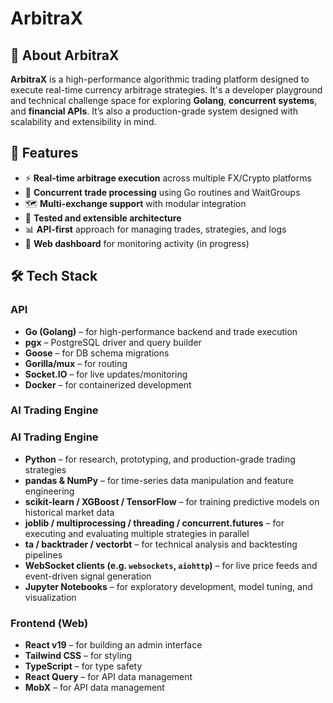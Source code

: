 # ArbitraX

## 🧠 About ArbitraX

**ArbitraX** is a high-performance algorithmic trading platform designed to execute real-time currency arbitrage strategies. It's a developer playground and technical challenge space for exploring **Golang**, **concurrent systems**, and **financial APIs**. It’s also a production-grade system designed with scalability and extensibility in mind.

## 🚀 Features

- ⚡ **Real-time arbitrage execution** across multiple FX/Crypto platforms
- 🧮 **Concurrent trade processing** using Go routines and WaitGroups
- 🗺️ **Multi-exchange support** with modular integration
- 🔧 **Tested and extensible architecture**
- 📊 **API-first** approach for managing trades, strategies, and logs
- 💬 **Web dashboard** for monitoring activity (in progress)

## 🛠️ Tech Stack

### API

- **Go (Golang)** – for high-performance backend and trade execution
- **pgx** – PostgreSQL driver and query builder
- **Goose** – for DB schema migrations
- **Gorilla/mux** – for routing
- **Socket.IO** – for live updates/monitoring
- **Docker** – for containerized development

### AI Trading Engine

### AI Trading Engine

- **Python** – for research, prototyping, and production-grade trading strategies
- **pandas & NumPy** – for time-series data manipulation and feature engineering
- **scikit-learn / XGBoost / TensorFlow** – for training predictive models on historical market data
- **joblib / multiprocessing / threading / concurrent.futures** – for executing and evaluating multiple strategies in parallel
- **ta / backtrader / vectorbt** – for technical analysis and backtesting pipelines
- **WebSocket clients (e.g. `websockets`, `aiohttp`)** – for live price feeds and event-driven signal generation
- **Jupyter Notebooks** – for exploratory development, model tuning, and visualization

### Frontend (Web)

- **React v19** – for building an admin interface
- **Tailwind CSS** – for styling
- **TypeScript** – for type safety
- **React Query** – for API data management
- **MobX** – for API data management
